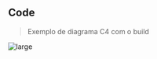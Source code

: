 

## Code
> Exemplo de diagrama C4 com o build

![large](http://localhost:8080/c4-model-doc/code/diagram1.png)